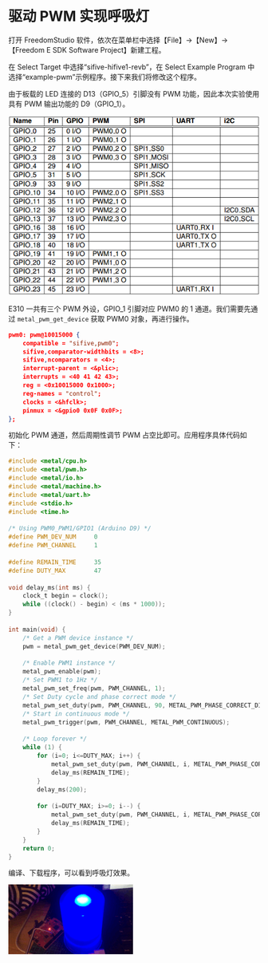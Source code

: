 # 驱动 PWM 实现呼吸灯



打开 FreedomStudio 软件，依次在菜单栏中选择【File】->【New】->【Freedom E SDK Software Project】新建工程。

在 Select Target 中选择“sifive-hifive1-revb”，在 Select Example Program 中选择“example-pwm”示例程序。接下来我们将修改这个程序。

由于板载的 LED 连接的 D13（GPIO_5）引脚没有 PWM 功能，因此本次实验使用具有 PWM 输出功能的 D9（GPIO_1）。

![](../images/GPIO_pin_assignments.png)

E310 一共有三个 PWM 外设，GPIO_1 引脚对应 PWM0 的 1 通道。我们需要先通过 `metal_pwm_get_device` 获取 PWM0 对象，再进行操作。

```json
pwm0: pwm@10015000 {
    compatible = "sifive,pwm0";
    sifive,comparator-widthbits = <8>;
    sifive,ncomparators = <4>;
    interrupt-parent = <&plic>;
    interrupts = <40 41 42 43>;
    reg = <0x10015000 0x1000>;
    reg-names = "control";
    clocks = <&hfclk>;
    pinmux = <&gpio0 0x0F 0x0F>;
};
```

初始化 PWM 通道，然后周期性调节 PWM 占空比即可。应用程序具体代码如下：

```c
#include <metal/cpu.h>
#include <metal/pwm.h>
#include <metal/io.h>
#include <metal/machine.h>
#include <metal/uart.h>
#include <stdio.h>
#include <time.h>

/* Using PWM0_PWM1/GPIO1 (Arduino D9) */
#define PWM_DEV_NUM     0
#define PWM_CHANNEL     1

#define REMAIN_TIME     35
#define DUTY_MAX        47

void delay_ms(int ms) {
    clock_t begin = clock();
    while ((clock() - begin) < (ms * 1000));
}

int main(void) {
    /* Get a PWM device instance */
    pwm = metal_pwm_get_device(PWM_DEV_NUM);
    
    /* Enable PWM1 instance */
    metal_pwm_enable(pwm);
    /* Set PWM1 to 1Hz */
    metal_pwm_set_freq(pwm, PWM_CHANNEL, 1);
    /* Set Duty cycle and phase correct mode */
    metal_pwm_set_duty(pwm, PWM_CHANNEL, 90, METAL_PWM_PHASE_CORRECT_DISABLE);
    /* Start in continuous mode */
    metal_pwm_trigger(pwm, PWM_CHANNEL, METAL_PWM_CONTINUOUS);
    
    /* Loop forever */
    while (1) {
        for (i=0; i<=DUTY_MAX; i++) {
            metal_pwm_set_duty(pwm, PWM_CHANNEL, i, METAL_PWM_PHASE_CORRECT_DISABLE);
            delay_ms(REMAIN_TIME);
        }
        delay_ms(200);
        
        for (i=DUTY_MAX; i>=0; i--) {
            metal_pwm_set_duty(pwm, PWM_CHANNEL, i, METAL_PWM_PHASE_CORRECT_DISABLE);
            delay_ms(REMAIN_TIME);
        }
    }
    return 0;
}
```

编译、下载程序，可以看到呼吸灯效果。

![](../images/demo_led.gif)

